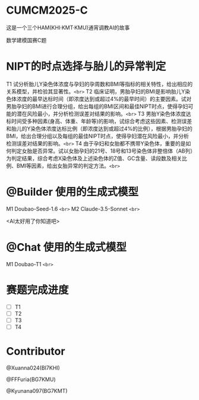 # CUMCM2025-C

这是一个三个HAM(KHI·KMT·KMU)通宵调教AI的故事

数学建模国赛C题

# NIPT的时点选择与胎儿的异常判定

 T1 试分析胎儿Y染色体浓度与孕妇的孕周数和BMI等指标的相关特性，给出相应的关系模型，并检验其显著性。`<br>`
 T2 临床证明，男胎孕妇的BMI是影响胎儿Y染色体浓度的最早达标时间（即浓度达到或超过4%的最早时间）的主要因素。试对男胎孕妇的BMI进行合理分组，给出每组的BMI区间和最佳NIPT时点，使得孕妇可能的潜在风险最小，并分析检测误差对结果的影响。`<br>`
 T3 男胎Y染色体浓度达标时间受多种因素(身高、体重、年龄等)的影响，试综合考虑这些因素、检测误差和胎儿的Y染色体浓度达标比例（即浓度达到或超过4%的比例），根据男胎孕妇的BMI，给出合理分组以及每组的最佳NIPT时点，使得孕妇潜在风险最小，并分析检测误差对结果的影响。`<br>`
 T4  由于孕妇和女胎都不携带Y染色体，重要的是如何判定女胎是否异常。试以女胎孕妇的21号、18号和13号染色体非整倍体（AB列）为判定结果，综合考虑X染色体及上述染色体的Z值、GC含量、读段数及相关比例、BMI等因素，给出女胎异常的判定方法。`<br>`

# @Builder 使用的生成式模型

M1 Doubao-Seed-1.6 `<br>`
M2 Claude-3.5-Sonnet `<br> `

<AI太好用了你知道吧>

# @Chat 使用的生成式模型

M1 Doubao-T1 `<br> `

# 赛题完成进度

* [ ] T1
* [ ] T2
* [ ] T3
* [ ] T4

# Contributor

@Xuanna024(BI7KHI)

@FFFuria(BG7KMU)

@Kyunana097(BG7KMT)
